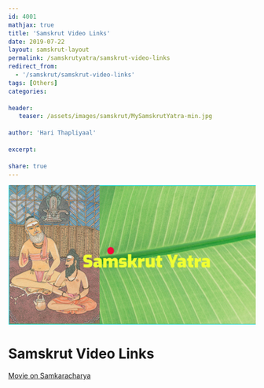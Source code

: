 ```yaml
---
id: 4001    
mathjax: true
title: 'Samskrut Video Links'
date: 2019-07-22
layout: samskrut-layout 
permalink: /samskrutyatra/samskrut-video-links
redirect_from: 
  - '/samskrut/samskrut-video-links'
tags: [Others]
categories:

header:
   teaser: /assets/images/samskrut/MySamskrutYatra-min.jpg

author: 'Hari Thapliyaal'

excerpt:

share: true
---
```


![](/assets/images/samskrut/MySamskrutYatra-min.jpg)

# Samskrut Video Links


[Movie on Samkaracharya](https://www.dropbox.com/s/dwisvcrq9h4lbj1/Adi%20Shankarachary%20-%20Hindi%20full.mp4?dl=0)
